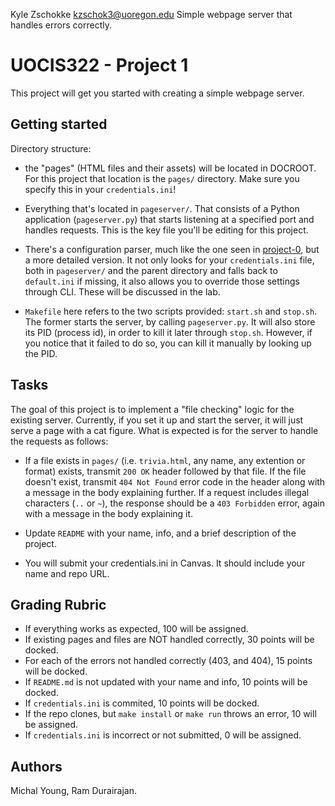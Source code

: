 Kyle Zschokke
kzschok3@uoregon.edu
Simple webpage server that handles errors correctly.



# UOCIS322 - Project 1 #

This project will get you started with creating a simple webpage server.

## Getting started

Directory structure:

* the "pages" (HTML files and their assets) will be located in DOCROOT. For this project that location is the `pages/` directory. Make sure you specify this in your `credentials.ini`!

* Everything that's located in `pageserver/`. That consists of a Python application (`pageserver.py`) that starts listening at a specified port and handles requests. This is the key file you'll be editing for this project.

* There's a configuration parser, much like the one seen in [project-0](https://github.com/UO-CIS322/project-0), but a more detailed version. It not only looks for your `credentials.ini` file, both in `pageserver/` and the parent directory and falls back to `default.ini` if missing, it also allows you to override those settings through CLI. These will be discussed in the lab.

* `Makefile` here refers to the two scripts provided: `start.sh` and `stop.sh`. The former starts the server, by calling `pageserver.py`. It will also store its PID (process id), in order to kill it later through `stop.sh`. However, if you notice that it failed to do so, you can kill it manually by looking up the PID.

## Tasks

The goal of this project is to implement a "file checking" logic for the existing server. Currently, if you set it up and start the server, it will just serve a page with a cat figure. What is expected is for the server to handle the requests as follows:

* If a file exists in `pages/` (i.e. `trivia.html`, any name, any extention or format) exists, transmit `200 OK` header followed by that file. If the file doesn't exist, transmit `404 Not Found` error code in the header along with a message in the body explaining further. If a request includes illegal characters (`..` or `~`), the response should be a `403 Forbidden` error, again with a message in the body explaining it.

* Update `README` with your name, info, and a brief description of the project.

* You will submit your credentials.ini in Canvas. It should include your name and repo URL.


## Grading Rubric

* If everything works as expected, 100 will be assigned.
* If existing pages and files are NOT handled correctly, 30 points will be docked.
* For each of the errors not handled correctly (403, and 404), 15 points will be docked.
* If `README.md` is not updated with your name and info, 10 points will be docked.
* If `credentials.ini` is commited, 10 points will be docked.
* If the repo clones, but `make install` or `make run` throws an error, 10 will be assigned.
* If `credentials.ini` is incorrect or not submitted, 0 will be assigned.

## Authors

Michal Young, Ram Durairajan.